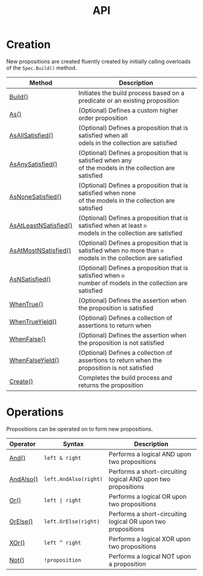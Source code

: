﻿---
title: API
---
# Creation

New propositions are created fluently created by initially calling overloads of the `Spec.Build()` method.

| Method                                               | Description                                                                                                           |
|------------------------------------------------------|-----------------------------------------------------------------------------------------------------------------------|
| [Build()](./Build.html)                              | Initiates the build process based on a predicate or an existing proposition                                           |
| [As()](./As.html)                                    | (Optional) Defines a custom higher order proposition                                                                  |
| [AsAllSatisfied()](./As.html#all-satisfied)          | (Optional) Defines a proposition that is satisfied when all <br/> odels in the collection are satisfied               |
| [AsAnySatisfied()](./As.html#some-satisfied)         | (Optional) Defines a proposition that is satisfied when any <br/> of the models in the collection are satisfied       |
| [AsNoneSatisfied()](./As.html#none-satisfied)        | (Optional) Defines a proposition that is satisfied when none <br/> of the models in the collection are satisfied      |
| [AsAtLeastNSatisfied()](./As.html#minimum-satisfied) | (Optional) Defines a proposition that is satisfied when at least `n` <br/> models in the collection are satisfied     |
| [AsAtMostNSatisfied()](./As.html#maximum-satisfied)  | (Optional) Defines a proposition that is satisfied when no more than `n` <br/> models in the collection are satisfied |
| [AsNSatisfied()](./As.html#n-satisfied)              | (Optional) Defines a proposition that is satisfied when `n` <br/> number of models in the collection are satisfied    |
| [WhenTrue()](./WhenTrue.html)                        | (Optional) Defines the assertion when the proposition is satisfied                                                    |
| [WhenTrueYield()](./WhenTrueYield.html)              | (Optional) Defines a collection of assertions to return when                                                          |
| [WhenFalse()](./WhenFalse.html)                      | (Optional) Defines the assertion when the proposition is not satisfied                                                |
| [WhenFalseYield()](./WhenFalseYield.html)            | (Optional) Defines a collection of assertions to return when the proposition is not satisfied                         |
| [Create()](./Create.html)                            | Completes the build process and returns the proposition                                                               |

# Operations

Propositions can be operated on to form new propositions.

| Operator                    | Syntax                | Description           |
|:----------------------------|-----------------------|-----------------------|
| [And()](./And.html)         | `left & right`        | Performs a logical AND upon two propositions |
| [AndAlso()](./AndAlso.html) | `left.AndAlso(right)` | Performs a short-circuiting logical AND upon two propositions |
| [Or()](./Or.html)           | `left \| right`       | Performs a logical OR upon two propositions |
| [OrElse()](./OrElse.html)   | `left.OrElse(right)`  | Performs a short-circuiting logical OR upon two propositions |
| [XOr()](./XOr.html)         | `left ^ right`        | Performs a logical XOR upon two propositions |
| [Not()](./Not.html)         | `!proposition`        | Performs a logical NOT upon a proposition |
